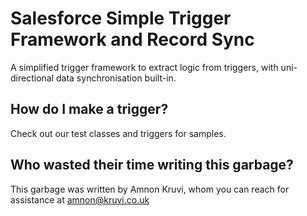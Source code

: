 # Salesforce Simple Trigger Framework and Record Sync

A simplified trigger framework to extract logic from triggers, with uni-directional data synchronisation built-in.

## How do I make a trigger?

Check out our test classes and triggers for samples.

## Who wasted their time writing this garbage?

This garbage was written by Amnon Kruvi, whom you can reach for assistance at amnon@kruvi.co.uk